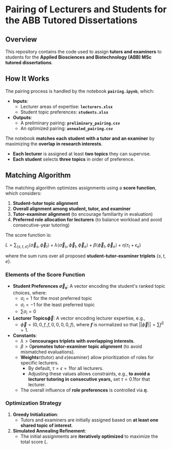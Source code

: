 # Pairing of Lecturers and Students for the ABB Tutored Dissertations

## Overview
This repository contains the code used to assign **tutors and examiners** to students for the **Applied Biosciences and Biotechnology (ABB) MSc tutored dissertations**.

## How It Works
The pairing process is handled by the notebook **`pairing.ipynb`**, which:

- **Inputs**:
  - Lecturer areas of expertise: **`lecturers.xlsx`**
  - Student topic preferences: **`students.xlsx`**
- **Outputs**:
  - A preliminary pairing: **`preliminary_pairing.csv`**
  - An optimized pairing: **`annealed_pairing.csv`**

The notebook **matches each student with a tutor and an examiner** by maximizing the **overlap in research interests**.

- **Each lecturer** is assigned at least **two topics** they can supervise.
- **Each student** selects **three topics** in order of preference.

## Matching Algorithm
The matching algorithm optimizes assignments using a **score function**, which considers:

1. **Student-tutor topic alignment**
2. **Overall alignment among student, tutor, and examiner**
3. **Tutor-examiner alignment** (to encourage familiarity in evaluation)
4. **Preferred role allocation for lecturers** (to balance workload and avoid consecutive-year tutoring)

The score function is:


$L = \sum_{\{s,t,e\}} \langle \vec \sigma_s, \vec \phi_t \rangle + \lambda \langle \vec \sigma_s,\vec \phi_t,\vec \phi_e \rangle + \beta \langle \vec \phi_t,\vec \phi_e \rangle + \eta (\tau_t + \epsilon_e)$

where the sum runs over all proposed **student-tutor-examiner triplets** $\{s,t,e\}$.

### Elements of the Score Function
- **Student Preferences $\vec \sigma_s$**: A vector encoding the student's ranked topic choices, where:
  - $\sigma_i = 1$ for the most preferred topic
  - $\sigma_i = -1$ for the least preferred topic
  - $\sum \sigma_i = 0$
- **Lecturer Topics$\vec \phi$**: A vector encoding lecturer expertise, e.g.,
  - $\vec \phi = (0,0,f,f,0,0,0,0,f)$, where **$f$** is normalized so that $||\vec \phi|| = \sum f^2 = 1$.
- **Constants**:
  - $\lambda > 0$**encourages triplets with overlapping interests**.
  - $\beta > 0$**promotes tutor-examiner topic alignment** (to avoid mismatched evaluations).
  - **Weights**$\tau$(tutor) and $\epsilon$(examiner) allow prioritization of roles for specific lecturers.
    - By default, $\tau = \epsilon = 1$for all lecturers.
    - Adjusting these values allows constraints, e.g., **to avoid a lecturer tutoring in consecutive years,** set $\tau = 0.1$for that lecturer.
  - The overall influence of **role preferences** is controlled via **$\eta$**.

### Optimization Strategy
1. **Greedy Initialization**:
   - Tutors and examiners are initially assigned based on **at least one shared topic of interest**.
2. **Simulated Annealing Refinement**:
   - The initial assignments are **iteratively optimized** to maximize the total score $L$.
